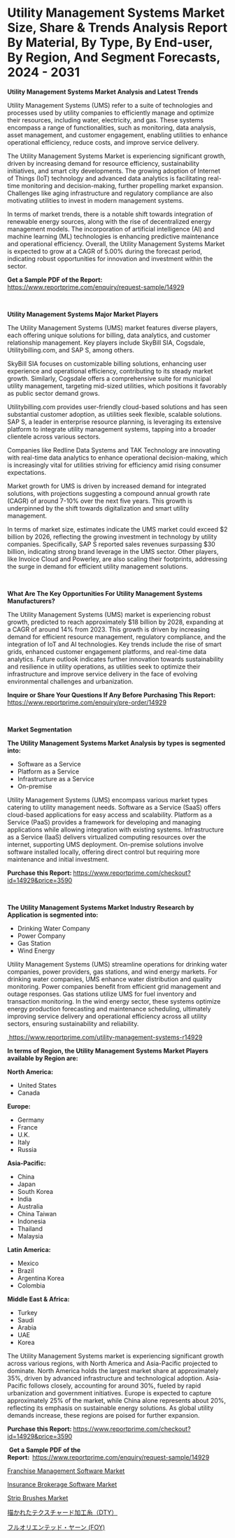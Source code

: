 <p><h1>Utility Management Systems Market Size, Share & Trends Analysis Report By Material, By Type, By End-user, By Region, And Segment Forecasts, 2024 - 2031</h1></p><p><strong>Utility Management Systems Market Analysis and Latest Trends</strong></p>
<p><p>Utility Management Systems (UMS) refer to a suite of technologies and processes used by utility companies to efficiently manage and optimize their resources, including water, electricity, and gas. These systems encompass a range of functionalities, such as monitoring, data analysis, asset management, and customer engagement, enabling utilities to enhance operational efficiency, reduce costs, and improve service delivery.</p><p>The Utility Management Systems Market is experiencing significant growth, driven by increasing demand for resource efficiency, sustainability initiatives, and smart city developments. The growing adoption of Internet of Things (IoT) technology and advanced data analytics is facilitating real-time monitoring and decision-making, further propelling market expansion. Challenges like aging infrastructure and regulatory compliance are also motivating utilities to invest in modern management systems.</p><p>In terms of market trends, there is a notable shift towards integration of renewable energy sources, along with the rise of decentralized energy management models. The incorporation of artificial intelligence (AI) and machine learning (ML) technologies is enhancing predictive maintenance and operational efficiency. Overall, the Utility Management Systems Market is expected to grow at a CAGR of 5.00% during the forecast period, indicating robust opportunities for innovation and investment within the sector.</p></p>
<p><strong>Get a Sample PDF of the Report:&nbsp;</strong> <a href="https://www.reportprime.com/enquiry/request-sample/14929">https://www.reportprime.com/enquiry/request-sample/14929</a></p>
<p>&nbsp;</p>
<p><strong>Utility Management Systems Major Market Players</strong></p>
<p><p>The Utility Management Systems (UMS) market features diverse players, each offering unique solutions for billing, data analytics, and customer relationship management. Key players include SkyBill SIA, Cogsdale, Utilitybilling.com, and SAP S, among others.</p><p>SkyBill SIA focuses on customizable billing solutions, enhancing user experience and operational efficiency, contributing to its steady market growth. Similarly, Cogsdale offers a comprehensive suite for municipal utility management, targeting mid-sized utilities, which positions it favorably as public sector demand grows.</p><p>Utilitybilling.com provides user-friendly cloud-based solutions and has seen substantial customer adoption, as utilities seek flexible, scalable solutions. SAP S, a leader in enterprise resource planning, is leveraging its extensive platform to integrate utility management systems, tapping into a broader clientele across various sectors. </p><p>Companies like Redline Data Systems and TAK Technology are innovating with real-time data analytics to enhance operational decision-making, which is increasingly vital for utilities striving for efficiency amid rising consumer expectations.</p><p>Market growth for UMS is driven by increased demand for integrated solutions, with projections suggesting a compound annual growth rate (CAGR) of around 7-10% over the next five years. This growth is underpinned by the shift towards digitalization and smart utility management.</p><p>In terms of market size, estimates indicate the UMS market could exceed $2 billion by 2026, reflecting the growing investment in technology by utility companies. Specifically, SAP S reported sales revenues surpassing $30 billion, indicating strong brand leverage in the UMS sector. Other players, like Invoice Cloud and Powerley, are also scaling their footprints, addressing the surge in demand for efficient utility management solutions.</p></p>
<p>&nbsp;</p>
<p><strong>What Are The Key Opportunities For Utility Management Systems Manufacturers?</strong></p>
<p><p>The Utility Management Systems (UMS) market is experiencing robust growth, predicted to reach approximately $18 billion by 2028, expanding at a CAGR of around 14% from 2023. This growth is driven by increasing demand for efficient resource management, regulatory compliance, and the integration of IoT and AI technologies. Key trends include the rise of smart grids, enhanced customer engagement platforms, and real-time data analytics. Future outlook indicates further innovation towards sustainability and resilience in utility operations, as utilities seek to optimize their infrastructure and improve service delivery in the face of evolving environmental challenges and urbanization.</p></p>
<p><strong>Inquire or Share Your Questions If Any Before Purchasing This Report:</strong> <a href="https://www.reportprime.com/enquiry/pre-order/14929">https://www.reportprime.com/enquiry/pre-order/14929</a></p>
<p>&nbsp;</p>
<p><strong>Market Segmentation</strong></p>
<p><strong>The Utility Management Systems Market Analysis by types is segmented into:</strong></p>
<p><ul><li>Software as a Service</li><li>Platform as a Service</li><li>Infrastructure as a Service</li><li>On-premise</li></ul></p>
<p><p>Utility Management Systems (UMS) encompass various market types catering to utility management needs. Software as a Service (SaaS) offers cloud-based applications for easy access and scalability. Platform as a Service (PaaS) provides a framework for developing and managing applications while allowing integration with existing systems. Infrastructure as a Service (IaaS) delivers virtualized computing resources over the internet, supporting UMS deployment. On-premise solutions involve software installed locally, offering direct control but requiring more maintenance and initial investment.</p></p>
<p><strong>Purchase this Report:&nbsp;</strong><a href="https://www.reportprime.com/checkout?id=14929&price=3590">https://www.reportprime.com/checkout?id=14929&price=3590</a></p>
<p>&nbsp;</p>
<p><strong>The Utility Management Systems Market Industry Research by Application is segmented into:</strong></p>
<p><ul><li>Drinking Water Company</li><li>Power Company</li><li>Gas Station</li><li>Wind Energy</li></ul></p>
<p><p>Utility Management Systems (UMS) streamline operations for drinking water companies, power providers, gas stations, and wind energy markets. For drinking water companies, UMS enhance water distribution and quality monitoring. Power companies benefit from efficient grid management and outage responses. Gas stations utilize UMS for fuel inventory and transaction monitoring. In the wind energy sector, these systems optimize energy production forecasting and maintenance scheduling, ultimately improving service delivery and operational efficiency across all utility sectors, ensuring sustainability and reliability.</p></p>
<p><a href="https://www.reportprime.com/utility-management-systems-r14929">&nbsp;https://www.reportprime.com/utility-management-systems-r14929</a></p>
<p><strong>In terms of Region, the Utility Management Systems Market Players available by Region are:</strong></p>
<p>
    <p> <strong> North America: </strong>
        <ul>
            <li>United States</li>
            <li>Canada</li>
        </ul>
        </p> 
    <p> <strong> Europe: </strong>
        <ul>
            <li>Germany</li>
            <li>France</li>
            <li>U.K.</li>
            <li>Italy</li>
            <li>Russia</li>
        </ul>
        </p> 
    <p> <strong> Asia-Pacific: </strong>
        <ul>
            <li>China</li>
            <li>Japan</li>
            <li>South Korea</li>
            <li>India</li>
            <li>Australia</li>
            <li>China Taiwan</li>
            <li>Indonesia</li>
            <li>Thailand</li>
            <li>Malaysia</li>
        </ul>
        </p> 
    <p> <strong> Latin America: </strong>
        <ul>
            <li>Mexico</li>
            <li>Brazil</li>
            <li>Argentina Korea</li>
            <li>Colombia</li>
        </ul>
        </p> 
    <p> <strong> Middle East & Africa: </strong>
        <ul>
            <li>Turkey</li>
            <li>Saudi</li>
            <li>Arabia</li>
            <li>UAE</li>
            <li>Korea</li>
        </ul>
    </p>
    </p>
<p><p>The Utility Management Systems market is experiencing significant growth across various regions, with North America and Asia-Pacific projected to dominate. North America holds the largest market share at approximately 35%, driven by advanced infrastructure and technological adoption. Asia-Pacific follows closely, accounting for around 30%, fueled by rapid urbanization and government initiatives. Europe is expected to capture approximately 25% of the market, while China alone represents about 20%, reflecting its emphasis on sustainable energy solutions. As global utility demands increase, these regions are poised for further expansion.</p></p>
<p><strong>Purchase this Report: </strong><a href="https://www.reportprime.com/checkout?id=14929&price=3590">https://www.reportprime.com/checkout?id=14929&price=3590</a></p>
<p>&nbsp;<strong>Get a Sample PDF of the Report:&nbsp;&nbsp;</strong><a href="https://www.reportprime.com/enquiry/request-sample/14929">https://www.reportprime.com/enquiry/request-sample/14929</a></p>
<p><strong></strong></p>
<p><p><a href="https://github.com/ChiragRp1/Market-Research-Report-List-6/blob/main/franchise-management-software-market.md">Franchise Management Software Market</a></p><p><a href="https://github.com/KamrulHadi87/Market-Research-Report-List-1/blob/main/insurance-brokerage-software-market.md">Insurance Brokerage Software Market</a></p><p><a href="https://medium.com/@connor.marshall794/the-strip-brushes-market-has-experienced-impressive-growth-in-recent-years-expanding-its-market-d50638798ead">Strip Brushes Market</a></p><p><a href="https://medium.com/@deonboer2023/drawn-textured-yarn-dty-market-%E3%81%AF-%E3%82%B3%E3%82%B9%E3%83%88%E7%AE%A1%E7%90%86%E3%81%A8%E5%8A%B9%E7%8E%87%E5%90%91%E4%B8%8A%E3%82%92%E5%84%AA%E5%85%88%E3%81%97%E3%81%BE%E3%81%99-%E3%81%95%E3%82%89%E3%81%AB-%E5%A0%B1%E5%91%8A%E6%9B%B8%E3%81%AF%E5%B8%82%E5%A0%B4%E3%81%AE%E9%9C%80%E8%A6%81%E9%9D%A2%E3%81%A8%E4%BE%9B%E7%B5%A6%E9%9D%A2%E3%81%AE%E4%B8%A1%E6%96%B9%E3%82%92%E3%82%AB%E3%83%90%E3%83%BC%E3%81%97%E3%81%A6%E3%81%84%E3%81%BE%E3%81%99-drawn-bdf305fc4563">描かれたテクスチャード加工糸（DTY）</a></p><p><a href="https://medium.com/@deonboer2023/fully-oriented-yarn-foy-market-%E3%81%AE%E3%82%B0%E3%83%AD%E3%83%BC%E3%83%90%E3%83%AB%E5%B8%82%E5%A0%B4%E6%A6%82%E8%A6%81%E3%81%AF-%E4%B8%96%E7%95%8C%E3%81%8A%E3%82%88%E3%81%B3%E4%B8%BB%E8%A6%81%E5%B8%82%E5%A0%B4%E3%81%AB%E3%81%8A%E3%81%91%E3%82%8B%E6%A5%AD%E7%95%8C%E3%81%AB%E5%BD%B1%E9%9F%BF%E3%82%92%E4%B8%8E%E3%81%88%E3%82%8B%E4%B8%BB%E8%A6%81%E3%81%AA%E3%83%88%E3%83%AC%E3%83%B3%E3%83%89%E3%81%AB%E3%81%A4%E3%81%84%E3%81%A6-%E7%8B%AC%E8%87%AA%E3%81%AE%E8%A6%96%E7%82%B9%E3%82%92%E6%8F%90%E4%BE%9B%E3%81%97%E3%81%BE%E3%81%99-578e379e86a1">フルオリエンテッド・ヤーン (FOY)</a></p></p>